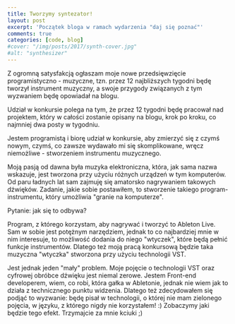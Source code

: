 ```yaml
---
title: Tworzymy syntezator!
layout: post
excerpt: 'Początek bloga w ramach wydarzenia "daj się poznać"'
comments: true
categories: [code, blog]
#cover: "/img/posts/2017/synth-cover.jpg"
#alt: "synthesizer"
---
```

<p>Z ogromną satysfakcją ogłaszam moje nowe przedsięwzięcie programistyczno - muzyczne, tzn. przez 12 najbliższych tygodni będę tworzył instrument muzyczny, a swoje przygody związanych z tym wyzwaniem będę opowiadał na blogu. </p>

<p>Udział w konkursie polega na tym, że przez 12 tygodni będę pracował nad projektem, który w całości zostanie opisany na blogu, krok po kroku, co najmniej dwa posty w tygodniu.</p>

<p>Jestem programistą i biorę udział w konkursie, aby zmierzyć się z czymś nowym, czymś, co zawsze wydawało mi się skomplikowane, wręcz niemożliwe - stworzeniem instrumentu muzycznego.</p>

<p>Moją pasją od dawna była muzyka elektroniczna, która, jak sama nazwa wskazuje, jest tworzona przy użyciu różnych urządzeń w tym komputerów. Od paru ładnych lat sam zajmuję się amatorsko nagrywaniem takowych dźwięków. Zadanie, jakie sobie postawiłem, to stworzenie takiego program-instrumentu, który umożliwia "granie na komputerze". </p>

<p>Pytanie: jak się to odbywa?</p>

<p>Program, z którego korzystam, aby nagrywać i tworzyć to Ableton Live. Sam w sobie jest potężnym narzędziem, jednak to co najbardziej mnie w nim interesuje, to możliwość dodania do niego "wtyczek", które będą pełnić funkcje instrumentów. Dlatego też moją pracą konkursową będzie taka muzyczna "wtyczka" stworzona przy użyciu technologii VST. </p>

<p>Jest jednak jeden "mały" problem. Moje pojęcie o technologii VST oraz cyfrowej obróbce dźwięku jest niemal zerowe. Jestem Front-end developerem, wiem, co robi, która gałka w Abletonie, jednak nie wiem jak to działa z technicznego punktu widzenia. Dlatego też zdecydowałem się podjąć to wyzwanie: będę pisał w technologii, o której nie mam zielonego pojęcia, w języku, z którego nigdy nie korzystałem! :) Zobaczymy jaki będzie tego efekt. Trzymajcie za mnie kciuki ;) </p>
